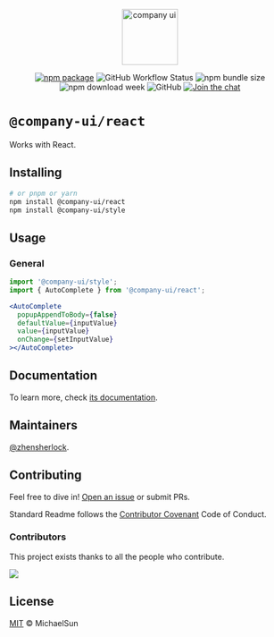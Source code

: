<p align="center">
  <a href="https://company-ui.github.io/company-ui/" target="_blank" rel="noopener noreferrer">
    <img height="100" src="https://company-ui.github.io/company-ui/full-logo.png" alt="company ui">
  </a>
</p>
<p align="center">
  <a href="https://npmjs.com/package/@company-ui/react"><img src="https://badgen.net/npm/v/@company-ui/react" alt="npm package"></a>
  <img alt="GitHub Workflow Status" src="https://img.shields.io/github/actions/workflow/status/company-ui/company-ui/deploy.yml?branch=main">
  <img alt="npm bundle size" src="https://img.shields.io/bundlephobia/minzip/@company-ui/react">
  <img alt="npm download week" src="https://img.shields.io/npm/dw/@company-ui/react">
  <img alt="GitHub" src="https://img.shields.io/github/license/company-ui/company-ui">
  <a href="https://discord.gg/RsKkwNYp"><img src="https://img.shields.io/discord/1143015541175496777" alt="Join the chat"></a>
</p>

# `@company-ui/react`

Works with React.

## Installing

```bash
# or pnpm or yarn
npm install @company-ui/react
npm install @company-ui/style
```

## Usage

### General

```ts
import '@company-ui/style';
import { AutoComplete } from '@company-ui/react';
```

```jsx
<AutoComplete
  popupAppendToBody={false}
  defaultValue={inputValue}
  value={inputValue}
  onChange={setInputValue}
></AutoComplete>
```

## Documentation

To learn more, check [its documentation](https://company-ui.github.io/company-ui/).

## Maintainers

[@zhensherlock](https://github.com/zhensherlock).

## Contributing

Feel free to dive in! [Open an issue](https://github.com/company-ui/company-ui/issues/new/choose) or submit PRs.

Standard Readme follows the [Contributor Covenant](http://contributor-covenant.org/version/1/3/0/) Code of Conduct.

### Contributors

This project exists thanks to all the people who contribute.

<a href="https://github.com/company-ui/company-ui/graphs/contributors">
  <img src="https://contrib.rocks/image?repo=company-ui/company-ui" />
</a>

## License

[MIT](LICENSE) © MichaelSun
